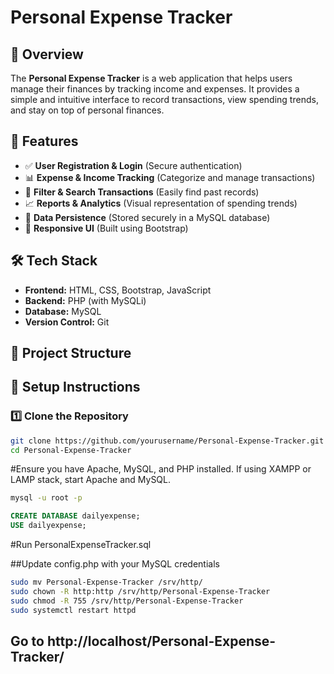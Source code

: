 # Personal Expense Tracker

## 📌 Overview
The **Personal Expense Tracker** is a web application that helps users manage their finances by tracking income and expenses. It provides a simple and intuitive interface to record transactions, view spending trends, and stay on top of personal finances.

## 🚀 Features
- ✅ **User Registration & Login** (Secure authentication)
- 📊 **Expense & Income Tracking** (Categorize and manage transactions)
- 🔎 **Filter & Search Transactions** (Easily find past records)
- 📈 **Reports & Analytics** (Visual representation of spending trends)
- 💾 **Data Persistence** (Stored securely in a MySQL database)
- 🎨 **Responsive UI** (Built using Bootstrap)

## 🛠️ Tech Stack
- **Frontend:** HTML, CSS, Bootstrap, JavaScript
- **Backend:** PHP (with MySQLi)
- **Database:** MySQL
- **Version Control:** Git

## 📂 Project Structure



## 📌 Setup Instructions

### 1️⃣ Clone the Repository
```bash
git clone https://github.com/yourusername/Personal-Expense-Tracker.git
cd Personal-Expense-Tracker
```
#Ensure you have Apache, MySQL, and PHP installed. If using XAMPP or LAMP stack, start Apache and MySQL.

```bash
mysql -u root -p
```

```sql
CREATE DATABASE dailyexpense;
USE dailyexpense;
```

#Run PersonalExpenseTracker.sql

##Update config.php with your MySQL credentials

```bash
sudo mv Personal-Expense-Tracker /srv/http/
sudo chown -R http:http /srv/http/Personal-Expense-Tracker
sudo chmod -R 755 /srv/http/Personal-Expense-Tracker
sudo systemctl restart httpd
```

## Go to http://localhost/Personal-Expense-Tracker/
